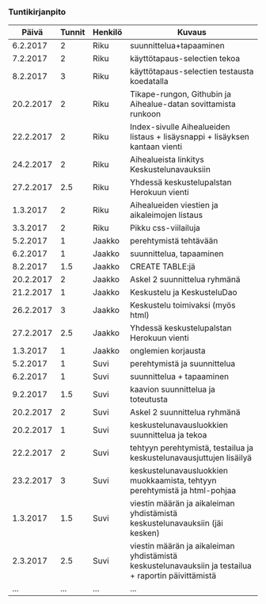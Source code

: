 ### Tuntikirjanpito

Päivä | Tunnit | Henkilö | Kuvaus
--------------- | ----- | ------ | -----
6.2.2017 | 2 | Riku | suunnittelua+tapaaminen
7.2.2017 | 2 | Riku | käyttötapaus-selectien tekoa
8.2.2017 | 3 | Riku | käyttötapaus-selectien testausta koedatalla
20.2.2017 | 2 | Riku | Tikape-rungon, Githubin ja Aihealue-datan sovittamista runkoon
22.2.2017 | 2 | Riku | Index-sivulle Aihealueiden listaus + lisäysnappi + lisäyksen kantaan vienti
24.2.2017 | 2 | Riku | Aihealueista linkitys Keskustelunavauksiin
27.2.2017 | 2.5 | Riku | Yhdessä keskustelupalstan Herokuun vienti
1.3.2017 | 2 | Riku | Aihealueiden viestien ja aikaleimojen listaus
3.3.2017 | 2 | Riku | Pikku css-viilailuja
5.2.2017 | 1 | Jaakko | perehtymistä tehtävään
6.2.2017 | 1 | Jaakko | suunnittelua, tapaaminen
8.2.2017 | 1.5 | Jaakko | CREATE TABLE:jä
20.2.2017 | 2 | Jaakko | Askel 2 suunnittelua ryhmänä
21.2.2017 | 1 | Jaakko | Keskustelu ja KeskusteluDao
26.2.2017 | 3 | Jaakko | Keskustelu toimivaksi (myös html)
27.2.2017 | 2.5 | Jaakko | Yhdessä keskustelupalstan Herokuun vienti
1.3.2017 | 1 | Jaakko | onglemien korjausta
5.2.2017 | 1 | Suvi | perehtymistä ja suunnittelua
6.2.2017 | 1 | Suvi | suunnittelua + tapaaminen
9.2.2017 | 1.5 | Suvi | kaavion suunnittelua ja toteutusta
20.2.2017 | 2 | Suvi | Askel 2 suunnittelua ryhmänä
20.2.2017 | 1 | Suvi | keskustelunavausluokkien suunnittelua ja tekoa
22.2.2017 | 2 | Suvi | tehtyyn perehtymistä, testailua ja keskustelunavausjuttujen lisäilyä
23.2.2017 | 3 | Suvi | keskustelunavausluokkien muokkaamista, tehtyyn perehtymistä ja html-pohjaa
1.3.2017 | 1.5 | Suvi | viestin määrän ja aikaleiman yhdistämistä keskustelunavauksiin (jäi kesken)
2.3.2017 | 2.5 | Suvi | viestin määrän ja aikaleiman yhdistämistä keskustelunavauksiin ja testailua + raportin päivittämistä
... | ... | ... | ...
